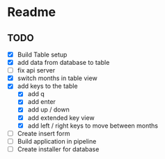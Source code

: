 # Readme

## TODO

- [x] Build Table setup
- [x] add data from database to table
- [ ] fix api server
- [x] switch months in table view
- [x] add keys to the table
  - [x] add q
  - [x] add enter
  - [x] add up / down
  - [x] add extended key view
  - [x] add left / right keys to move between months
- [ ] Create insert form
- [ ] Build application in pipeline
- [ ] Create installer for database
